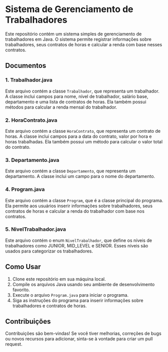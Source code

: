 # Sistema de Gerenciamento de Trabalhadores

Este repositório contém um sistema simples de gerenciamento de trabalhadores em Java. O sistema permite registrar informações sobre trabalhadores, seus contratos de horas e calcular a renda com base nesses contratos.

## Documentos

### 1. Trabalhador.java
Este arquivo contém a classe `Trabalhador`, que representa um trabalhador. A classe inclui campos para nome, nível de trabalhador, salário base, departamento e uma lista de contratos de horas. Ela também possui métodos para calcular a renda mensal do trabalhador.

### 2. HoraContrato.java
Este arquivo contém a classe `HoraContrato`, que representa um contrato de horas. A classe inclui campos para a data do contrato, valor por hora e horas trabalhadas. Ela também possui um método para calcular o valor total do contrato.

### 3. Departamento.java
Este arquivo contém a classe `Departamento`, que representa um departamento. A classe inclui um campo para o nome do departamento.

### 4. Program.java
Este arquivo contém a classe `Program`, que é a classe principal do programa. Ela permite aos usuários inserir informações sobre trabalhadores, seus contratos de horas e calcular a renda do trabalhador com base nos contratos.

### 5. NivelTrabalhador.java
Este arquivo contém o enum `NivelTrabalhador`, que define os níveis de trabalhadores como JUNIOR, MID_LEVEL e SENIOR. Esses níveis são usados para categorizar os trabalhadores.

## Como Usar

1. Clone este repositório em sua máquina local.
2. Compile os arquivos Java usando seu ambiente de desenvolvimento favorito.
3. Execute o arquivo `Program.java` para iniciar o programa.
4. Siga as instruções do programa para inserir informações sobre trabalhadores e contratos de horas.

## Contribuições

Contribuições são bem-vindas! Se você tiver melhorias, correções de bugs ou novos recursos para adicionar, sinta-se à vontade para criar um pull request.
